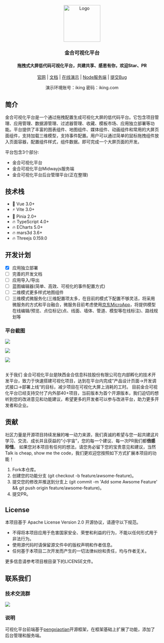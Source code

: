 <!--
 * @Author       : wfl
 * @LastEditors  : wfl
 * @description  :
 * @updateInfo   :
 * @Date         : 2024-02-04 15:07:58
 * @LastEditTime : 2024-02-06 16:28:16
-->
<div align="center">
  <a href="https://datav.ikingtech.com/">
    <img src="https://datav.ikingtech.com/logo.png" alt="Logo" width="120" height="120">
  </a>

  <h3>金合可视化平台</h3>
  <h4>拖拽式大屏低代码可视化平台，共建共享、感恩有你，欢迎Star、PR</h4>

  <a href="http://www.ikingtech.com/">官网</a>
  |
  <a href="https://datavdoc.ikingtech.com">文档</a>
  |
  <a href="https://datav.ikingtech.com">在线演示</a>
  |
  <a href="https://gitee.com/ikingtech/iking-datav-server">Node服务端</a>
  |
  <a href="https://gitee.com/ikingtech/iking-datav/issues">提交Bug</a>

  演示环境账号：iking 密码：iking.com
</div>

## 简介

金合可视化平台是一个通过拖拽配置生成可视化大屏的低代码平台。它包含项目管理、应用管理、数据源管理、过滤器管理、收藏、模板市场、应用独立部署等功能。平台提供了丰富的图表组件、地图组件、媒体组件、动画组件和常用的大屏页面组件，支持加载三维模型，支持事件配置。用户可以通过简单的鼠标拖拽组件放入页面容器，配置组件样式，组件数据。即可完成一个大屏页面的开发。

平台包含3个部分:

- 金合可视化平台
- 金合可视化平台Midwayjs服务端
- 金合可视化平台后台管理平台(正在整理)

## 技术栈

- 💪 Vue 3.0+
- ⚡ Vite 3.0+
- 🍍 Pinia 2.0+
- 🔥 TypeScript 4.0+
- 🔥 ECharts 5.0+
- 🔥 mars3d 3.6+
- 🔥 Threejs 0.159.0

## 开发计划

- [x] 应用独立部署
- [ ] 完善的开发文档
- [ ] 应用导入/导出
- [ ] 蓝图编辑器(简单、高效、可视化的事件配置方式)
- [ ] 二维模式更多样式地图组件
- [ ] 三维模式微服务化(三维配置项太多，在目前的模式下配置不够灵活，将采用微服务的方式和平台融合，微服务目前考虑使用<a href="https://micro-zoe.github.io/micro-app/">京东MicroApp</a>，将提供模型在线编辑/预览、点位标记(点、线面、墙体、管道、模型等在线标注)、路线规划等

### 平台截图

![](https://datav.ikingtech.com/图片1.png#id=hKx7Z&originHeight=908&originWidth=1911&originalType=binary&ratio=1&rotation=0&showTitle=false&status=done&style=none&title=)

![](https://datav.ikingtech.com/图片2.png#id=Z4Guc&originHeight=907&originWidth=1916&originalType=binary&ratio=1&rotation=0&showTitle=false&status=done&style=none&title=)

![](https://datav.ikingtech.com/图片3.png#id=jzj2K&originHeight=926&originWidth=1917&originalType=binary&ratio=1&rotation=0&showTitle=false&status=done&style=none&title=)

##

关于我们
金合可视化平台是陕西金合信息科技股份有限公司在内部孵化的技术开发平台，致力于快速搭建可视化项目，达到在平台内完成”产品设计页面->开发调式接口->部署上线“的目标，减少项目在可视化大屏上消耗的工时。
目前金合可视化平台已经支持交付了内外部40+项目，当前版本为首个开源版本，我们迫切的想听到您的改进意见和功能建议，希望更多的开发者可以参与改进平台，助力更多开发者和企业。

## 贡献

社区力量是开源项目持续发展的唯一动力来源，我们真诚的希望与您一起共建这片学习、交流、成长并且获益的“小宇宙”，您的每一个建议、每一次PR我们都**倍感珍惜**。
如果您对本项目有任何的想法，请您务必留下您的宝贵意见和建议，当然 Talk is cheap, show me the code，我们更欢迎您按照如下方式扩展本项目的功能！

1. Fork本仓库。
2. 创建您的功能分支 (git checkout -b feature/awsome-feature)。
3. 提交您的修改并推送到分支上 (git commit -m 'Add some Awsome Feature' && git push origin feature/awsome-feature)。
4. 提交PR。

## License

本项目基于 Apache License Version 2.0 开源协议，请遵守以下规范。

- 不得将本项目应用于危害国家安全、荣誉和利益的行为，不能以任何形式用于非法行为。
- 使用源代码时请保留源文件中的版权声明和作者信息。
- 任何基于本项目二次开发而产生的一切法律纠纷和责任，均与作者无关。

更多信息请参考项目根目录下的LICENSE文件。

## 联系我们

### 技术交流群

![](https://datav.ikingtech.com/qywx.jpg#height=194&id=dllFA&originHeight=225&originWidth=232&originalType=binary&ratio=1&rotation=0&showTitle=false&status=done&style=none&title=&width=200)

### 说明

可视化平台前端基于[pengxiaotian](https://gitee.com/pengxiaotian/datav-vue)开源框架，在框架基础上扩展了功能，添加了后台管理和服务端。
